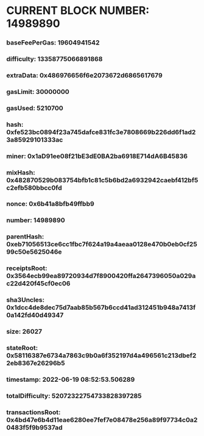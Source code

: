 # CURRENT BLOCK NUMBER: 14989890

### baseFeePerGas: 19604941542
### difficulty: 13358775066891868
### extraData: 0x486976656f6e2073672d6865617679
### gasLimit: 30000000
### gasUsed: 5210700
### hash: 0xfe523bc0894f23a745dafce831fc3e7808669b226dd6f1ad23a85929101333ac
### miner: 0x1aD91ee08f21bE3dE0BA2ba6918E714dA6B45836
### mixHash: 0x482870529b083754bfb1c81c5b6bd2a6932942caebf412bf5c2efb580bbcc0fd
### nonce: 0x6b41a8bfb49ffbb9
### number: 14989890
### parentHash: 0xeb71056513ce6cc1fbc7f624a19a4aeaa0128e470b0eb0cf2599c50e5625046e
### receiptsRoot: 0x3564ecb99ea89720934d7f8900420ffa2647396050a029ac22d420f45cf0ec06
### sha3Uncles: 0x1dcc4de8dec75d7aab85b567b6ccd41ad312451b948a7413f0a142fd40d49347
### size: 26027
### stateRoot: 0x58116387e6734a7863c9b0a6f352197d4a496561c213dbef22eb8367e26296b5
### timestamp: 2022-06-19 08:52:53.506289
### totalDifficulty: 52072322754733828397285
### transactionsRoot: 0x4bd47e6b4d11eae6280ee7fef7e08478e256a89f97734c0a20483f5f9b9537ad
